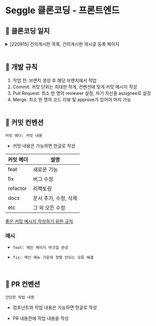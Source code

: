 # Seggle 클론코딩 - 프론트엔드

## 📝 클론코딩 일지
<details>
<summary> [220915] 건의게시판 목록, 건의게시판 게시글 등록 페이지</summary>

<b>반드시 브랜치 생성 후 개발 진행해주세요!</b>

주석을 따라 아래 페이지를 완성해주세요!

- `Board.vue`
- `BoardCreate.vue`

실행 방법
```
$ git clone https://github.com/sos-sejong-opensource-software/Seggle-clone-coding-FE.git
$ npm install
$ npm run serve
```
</details>

<br />

## 📌 개발 규칙

1. 작업 전: 브랜치 생성 후 해당 브랜치에서 작업
2. Commit: 커밋 단위는 최대한 작게, 컨벤션에 맞게 커밋 메시지 작성
3. Pull Request: 최소 한 명의 reviewer 설정, 자기 자신을 assignee로 설정
4. Merge: 최소 한 명의 코드 리뷰 및 approve가 있어야 머지 가능  
   <br/>

## 📌 커밋 컨벤션

`커밋 헤더: 커밋 내용`

- 커밋 내용은 가능하면 한글로 작성

| 커밋 헤더 | 설명                  |
| --------- | --------------------- |
| feat      | 새로운 기능           |
| fix       | 버그 수정             |
| refactor  | 리팩토링              |
| docs      | 문서 추가, 수정, 삭제 |
| etc       | 그 외 모든 수정       |

[좋은 커밋 메시지 작성하기 위한 규칙](https://beomseok95.tistory.com/328)

### 예시

- `feat: 메인 페이지 마크업 완성`
- `fix: 메인 메뉴 가운데 정렬 안되는 오류 해결`

  <br/>

## 📌 PR 컨벤션

`간단한 작업 내용`

- 컴포넌트와 작업 내용은 가능하면 한글로 작성
- PR 내용란에 작업 내용을 작성

  <br/>
